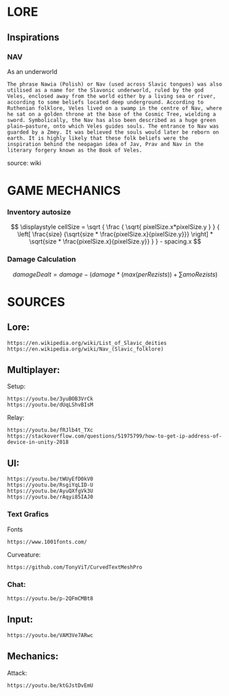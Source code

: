# LORE
## Inspirations
### NAV
As an underworld
```
The phrase Nawia (Polish) or Nav (used across Slavic tongues) was also utilised as a name for the Slavonic underworld, ruled by the god Veles, enclosed away from the world either by a living sea or river, according to some beliefs located deep underground. According to Ruthenian folklore, Veles lived on a swamp in the centre of Nav, where he sat on a golden throne at the base of the Cosmic Tree, wielding a sword. Symbolically, the Nav has also been described as a huge green plain—pasture, onto which Veles guides souls. The entrance to Nav was guarded by a Zmey. It was believed the souls would later be reborn on earth. It is highly likely that these folk beliefs were the inspiration behind the neopagan idea of Jav, Prav and Nav in the literary forgery known as the Book of Veles.
```
source: wiki
# GAME MECHANICS

### Inventory autosize

$$
\displaystyle
cellSize =
\sqrt
{
    \frac
    {
        \sqrt{ pixelSize.x*pixelSize.y }
    }
    {
        \left[
            \frac{size}
            {\sqrt{size * \frac{pixelSize.x}{pixelSize.y}}}
        \right] *
        \sqrt{size * \frac{pixelSize.x}{pixelSize.y}}
    }
} - spacing.x
$$

### Damage Calculation

$$
\displaystyle
damageDealt = damage -
\left(
    damage * \left(max(perRezists)\right)
    +
    \sum_{}{amoRezists}
\right)
$$

# SOURCES
## Lore:
```
https://en.wikipedia.org/wiki/List_of_Slavic_deities
https://en.wikipedia.org/wiki/Nav_(Slavic_folklore)
```
## Multiplayer:
Setup:
```        
https://youtu.be/3yuBOB3VrCk
https://youtu.be/dUqLShvBIsM
```
Relay:
``` 
https://youtu.be/fRJlb4t_TXc
https://stackoverflow.com/questions/51975799/how-to-get-ip-address-of-device-in-unity-2018
```
## UI:
```
https://youtu.be/tWUyEfD0kV0
https://youtu.be/RsgiYqLID-U
https://youtu.be/AyuQXfgVk3U
https://youtu.be/rAqyi85IAJ0
```
### Text Grafics
Fonts
```
https://www.1001fonts.com/
```
Curveature:
```
https://github.com/TonyViT/CurvedTextMeshPro
```
### Chat:
```
https://youtu.be/p-2QFmCMBt8
```
## Input:
```
https://youtu.be/VAM3Ve7ARwc
```
## Mechanics:
Attack:
```
https://youtu.be/ktGJstDvEmU
```
